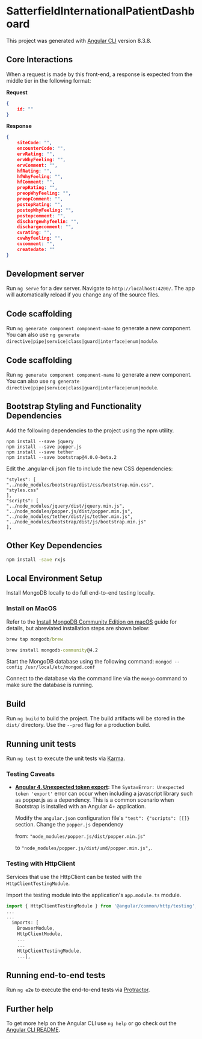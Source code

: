 # SatterfieldInternationalPatientDashboard

This project was generated with [Angular CLI](https://github.com/angular/angular-cli) version 8.3.8.

## Core Interactions
When a request is made by this front-end, a response is expected from the middle tier in the following format:

**Request**
```json
{
    id: ""
}
```

**Response**

```json
{
    siteCode: "",
    encounterCode: "",
    ervRating: "",
    ervWhyFeeling: "",
    ervComment: "",
    hfRating: "",
    hfWhyFeeling: "",
    hfComment: "",
    prepRating: "",
    preopWhyFeeling: "",
    preopComment: "",
    postopRating: "",
    postopWhyFeeling: "",
    postopcomment: "",
    dischargewhyfeelin: "",
    dischargecomment: "",
    cvrating: "",
    cvwhyfeeling: "",
    cvcomment: "",
    createdate: ""
}
```

## Development server

Run `ng serve` for a dev server. Navigate to `http://localhost:4200/`. The app will automatically reload if you change any of the source files.

## Code scaffolding

Run `ng generate component component-name` to generate a new component. You can also use `ng generate directive|pipe|service|class|guard|interface|enum|module`.

## Code scaffolding

Run `ng generate component component-name` to generate a new component. You can also use `ng generate directive|pipe|service|class|guard|interface|enum|module`.

## Bootstrap Styling and Functionality Dependencies
Add the following dependencies to the project using the npm utility.

```
npm install --save jquery
npm install --save popper.js
npm install --save tether
npm install --save bootstrap@4.0.0-beta.2
```

Edit the .angular-cli.json file to include the new CSS dependencies:
```
"styles": [
"../node_modules/bootstrap/dist/css/bootstrap.min.css",
"styles.css"
],
"scripts": [
"../node_modules/jquery/dist/jquery.min.js",
"../node_modules/popper.js/dist/popper.min.js",
"../node_modules/tether/dist/js/tether.min.js",
"../node_modules/bootstrap/dist/js/bootstrap.min.js"
],
```
## Other Key Dependencies

```cmd
npm install -save rxjs
```

## Local Environment Setup

Install MongoDB locally to do full end-to-end testing locally.

### Install on MacOS

Refer to the [Install MongoDB Community Edition on macOS](https://docs.mongodb.com/manual/tutorial/install-mongodb-on-os-x/) guide for details, but abreviated installation steps are shown below:

```cmd
brew tap mongodb/brew

brew install mongodb-community@4.2
```

Start the MongoDB database using the following command: `mongod --config /usr/local/etc/mongod.conf`

Connect to the database via the command line via the `mongo` command to make sure the database is running.

## Build

Run `ng build` to build the project. The build artifacts will be stored in the `dist/` directory. Use the `--prod` flag for a production build.

## Running unit tests

Run `ng test` to execute the unit tests via [Karma](https://karma-runner.github.io).

### Testing Caveats

- **[Angular 4. Unexpected token export](https://stackoverflow.com/questions/46092871/angular-4-unexpected-token-export):** The `SyntaxError: Unexpected token 'export'` error can occur when including a javascript library such as popper.js as a dependency.  This is a common scenario when Bootstrap is installed with an Angular 4+ application.

    Modify the `angular.json` configuration file's `"test": {"scripts": [[]}` section.  Change the `popper.js` dependency 

    from:
    `"node_modules/popper.js/dist/popper.min.js"` 

    to 
    `"node_modules/popper.js/dist/umd/popper.min.js",`.

### Testing with HttpClient

Services that use the HttpClient can be tested with the `HttpClientTestingModule`.

Import the testing module into the application's `app.module.ts` module.
```javascript
import { HttpClientTestingModule } from '@angular/common/http/testing';
...
...
  imports: [
    BrowserModule,
    HttpClientModule,
    ...
    ...
    HttpClientTestingModule,
    ...],
```

## Running end-to-end tests

Run `ng e2e` to execute the end-to-end tests via [Protractor](http://www.protractortest.org/).

## Further help

To get more help on the Angular CLI use `ng help` or go check out the [Angular CLI README](https://github.com/angular/angular-cli/blob/master/README.md).
